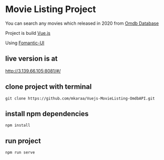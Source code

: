 # Movie Listing Project  

 You can search any movies which released in 2020 from [Omdb Database](http://www.omdbapi.com/)

Project is build [Vue.js](https://vuejs.org/)

Using [Fomantic-UI](https://fomantic-ui.com/)

## live version is at 
http://3.139.66.105:8081/#/

## clone project with terminal 
```git clone https://github.com/mkaraa/Vuejs-MovieListing-OmdbAPI.git```

## install npm dependencies
```npm install```

## run project 
```npm run serve```
